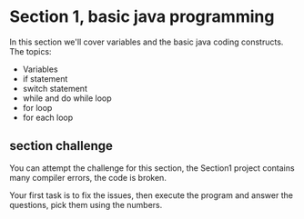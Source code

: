 # Section 1, basic java programming
In this section we'll cover variables and the basic java coding constructs.
The topics:
- Variables
- if statement
- switch statement
- while and do while loop
- for loop
- for each loop

## section challenge
You can attempt the challenge for this section, the Section1 project contains many compiler errors, the code is broken.

Your first task is to fix the issues, then execute the program and answer the questions, pick them using the numbers.
